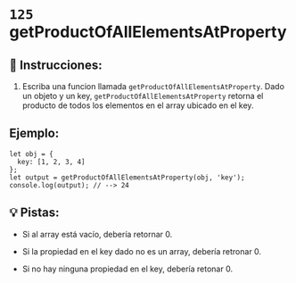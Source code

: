 # `125` getProductOfAllElementsAtProperty

## 📝 Instrucciones:

1. Escriba una funcion llamada `getProductOfAllElementsAtProperty`. Dado un objeto y un key, `getProductOfAllElementsAtProperty` retorna el producto de todos los elementos en el array ubicado en el key.

## Ejemplo:

```Js
let obj = {
  key: [1, 2, 3, 4]
};
let output = getProductOfAllElementsAtProperty(obj, 'key');
console.log(output); // --> 24
```

## 💡 Pistas:

+ Si al array está vacío, debería retornar 0.

+ Si la propiedad en el key dado no es un array, debería retronar 0.

+ Si no hay ninguna propiedad en el key, debería retonar 0.